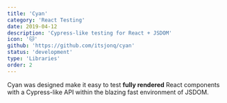 ```yaml
---
title: 'Cyan'
category: 'React Testing'
date: 2019-04-12
description: 'Cypress-like testing for React + JSDOM'
icon: '🐱'
github: 'https://github.com/itsjonq/cyan'
status: 'development'
type: 'Libraries'
order: 2
---
```


Cyan was designed make it easy to test **fully rendered** React components with a Cypress-like API within the blazing fast environment of JSDOM.
